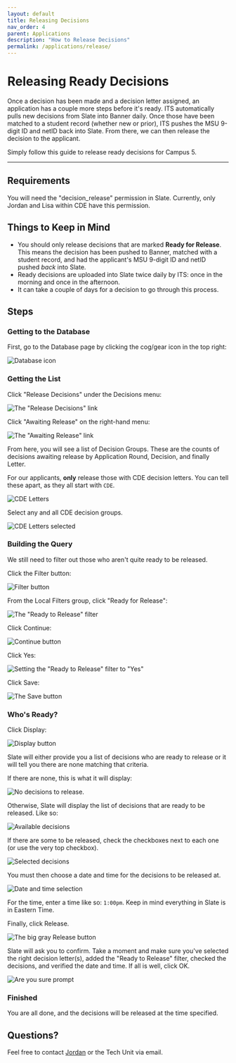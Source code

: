 ```yaml
---
layout: default
title: Releasing Decisions
nav_order: 4
parent: Applications
description: "How to Release Decisions"
permalink: /applications/release/
---
```


# Releasing Ready Decisions
Once a decision has been made and a decision letter assigned, an application has a couple more steps before it's ready.  ITS automatically pulls new decisions from Slate into Banner daily.  Once those have been matched to a student record (whether new or prior), ITS pushes the MSU 9-digit ID and netID back into Slate.  From there, we can then release the decision to the applicant.  

Simply follow this guide to release ready decisions for Campus 5.

---

## Requirements
You will need the "decision_release" permission in Slate. Currently, only Jordan and Lisa within CDE have this permission.

## Things to Keep in Mind
* You should only release decisions that are marked **Ready for Release**.  This means the decision has been pushed to Banner, matched with a student record, and had the applicant's MSU 9-digit ID and netID pushed *back* into Slate.
* Ready decisions are uploaded into Slate twice daily by ITS: once in the morning and once in the afternoon.
* It can take a couple of days for a decision to go through this process.

## Steps

### Getting to the Database
First, go to the Database page by clicking the cog/gear icon in the top right:

![Database icon]({{site.url}}{{site.baseurl}}/assets/images/applications/release/database.png)

### Getting the List
Click "Release Decisions" under the Decisions menu:

![The "Release Decisions" link]({{site.url}}{{site.baseurl}}/assets/images/applications/release/release_decisions.png)

Click "Awaiting Release" on the right-hand menu:

![The "Awaiting Release" link]({{site.url}}{{site.baseurl}}/assets/images/applications/release/awaiting_release.png)

From here, you will see a list of Decision Groups.  These are the counts of decisions awaiting release by Application Round, Decision, and finally Letter.

For our applicants, **only** release those with CDE decision letters.  You can tell these apart, as they all start with `CDE`.

![CDE Letters]({{site.url}}{{site.baseurl}}/assets/images/applications/release/cde_letters.png)

Select any and all CDE decision groups.

![CDE Letters selected]({{site.url}}{{site.baseurl}}/assets/images/applications/release/cde_selected.png)

### Building the Query
We still need to filter out those who aren't quite ready to be released.

Click the Filter button:

![Filter button]({{site.url}}{{site.baseurl}}/assets/images/applications/release/filter.png)

From the Local Filters group, click "Ready for Release":

![The "Ready to Release" filter]({{site.url}}{{site.baseurl}}/assets/images/applications/release/ready_to_release.png)

Click Continue:

![Continue button]({{site.url}}{{site.baseurl}}/assets/images/applications/release/continue.png)

Click Yes:

![Setting the "Ready to Release" filter to "Yes"]({{site.url}}{{site.baseurl}}/assets/images/applications/release/yes.png)

Click Save:

![The Save button]({{site.url}}{{site.baseurl}}/assets/images/applications/release/save.png)

### Who's Ready?
Click Display:

![Display button]({{site.url}}{{site.baseurl}}/assets/images/applications/release/display.png)

Slate will either provide you a list of decisions who are ready to release or it will tell you there are none matching that criteria.

If there are none, this is what it will display:

![No decisions to release.]({{site.url}}{{site.baseurl}}/assets/images/applications/release/no_decisions.png)

Otherwise, Slate will display the list of decisions that are ready to be released.  Like so:

![Available decisions]({{site.url}}{{site.baseurl}}/assets/images/applications/release/decision_list.png)

If there are some to be released, check the checkboxes next to each one (or use the very top checkbox).

![Selected decisions]({{site.url}}{{site.baseurl}}/assets/images/applications/release/decisions_checked.png)

You must then choose a date and time for the decisions to be released at.

![Date and time selection]({{site.url}}{{site.baseurl}}/assets/images/applications/release/date_selection.png)

For the time, enter a time like so: `1:00pm`. Keep in mind everything in Slate is in Eastern Time.

Finally, click Release.

![The big gray Release button]({{site.url}}{{site.baseurl}}/assets/images/applications/release/release_button.png)

Slate will ask you to confirm.  Take a moment and make sure you've selected the right decision letter(s), added the "Ready to Release" filter, checked the decisions, and verified the date and time.  If all is well, click OK.

![Are you sure prompt]({{site.url}}{{site.baseurl}}/assets/images/applications/release/confirm.png)

### Finished
You are all done, and the decisions will be released at the time specified.

## Questions?
Feel free to contact [Jordan](mailto:jordan.scruggs@msstate.edu) or the Tech Unit via email.